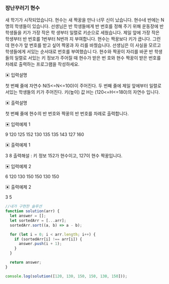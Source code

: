 ### 장난꾸러기 현수

새 학기가 시작되었습니다. 현수는 새 짝꿍을 만나 너무 신이 났습니다.
현수네 반에는 N명의 학생들이 있습니다.
선생님은 반 학생들에게 반 번호를 정해 주기 위해 운동장에 반 학생들을 키가 가장 작은 학
생부터 일렬로 키순으로 세웠습니다. 제일 앞에 가장 작은 학생부터 반 번호를 1번부터 N번까
지 부여합니다. 현수는 짝꿍보다 키가 큽니다. 그런데 현수가 앞 번호를 받고 싶어 짝꿍과 자
리를 바꿨습니다. 선생님은 이 사실을 모르고 학생들에게 서있는 순서대로 번호를 부여했습니
다.
현수와 짝꿍이 자리를 바꾼 반 학생들의 일렬로 서있는 키 정보가 주어질 때 현수가 받은 번
호와 현수 짝꿍이 받은 번호를 차례로 출력하는 프로그램을 작성하세요.

▣ 입력설명

첫 번째 줄에 자연수 N(5<=N<=100)이 주어진다.
두 번째 줄에 제일 앞에부터 일렬로 서있는 학생들의 키가 주어진다.
키(높이) 값 H는 (120<=H<=180)의 자연수 입니다.

▣ 출력설명

첫 번째 줄에 현수의 반 번호와 짝꿍의 반 번호를 차례로 출력합니다.

▣ 입력예제 1

9
120 125 152 130 135 135 143 127 160

▣ 출력예제 1

3 8
출력해설 : 키 정보 152가 현수이고, 127이 현수 짝꿍입니다.

▣ 입력예제 2

6
120 130 150 150 130 150

▣ 출력예제 2

3 5

```javascript
//내가 구현한 솔루션
function solution(arr) {
  let answer = [];
  let sortedArr = [...arr];
  sortedArr.sort((a, b) => a - b);

  for (let i = 0; i < arr.length; i++) {
    if (sortedArr[i] !== arr[i]) {
      answer.push(i + 1);
    }
  }

  return answer;
}

console.log(solution([120, 130, 150, 150, 130, 150]));
```
